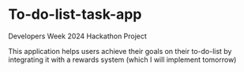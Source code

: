# To-do-list-task-app

Developers Week 2024 Hackathon Project

This application helps users achieve their goals on their to-do-list by integrating it with a rewards system (which I will implement tomorrow)

